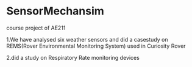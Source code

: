 # SensorMechansim
course project of AE211

1.We have analysed six weather sensors and did a casestudy on REMS(Rover Environmental Monitoring System) used in Curiosity Rover

2.did a study on Respiratory Rate monitoring devices
